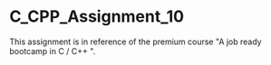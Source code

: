 # C_CPP_Assignment_10
This assignment is in reference of the premium course "A job ready bootcamp in C / C++ ".
